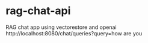 # rag-chat-api
RAG chat app using vectorestore and openai
http://localhost:8080/chat/queries?query=how are you
